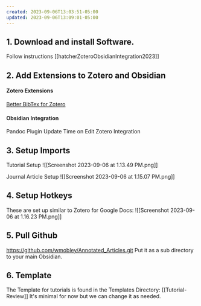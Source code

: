 ```yaml
---
created: 2023-09-06T13:03:51-05:00
updated: 2023-09-06T13:09:01-05:00
---
```

## 1. Download and install Software. 
Follow instructions [[hatcherZoteroObsidianIntegration2023]]

## 2. Add Extensions to Zotero and Obsidian

#### Zotero Extensions
[Better BibTex for Zotero](https://retorque.re/zotero-better-bibtex/)

#### Obsidian Integration
Pandoc Plugin
Update Time on Edit
Zotero Integration

## 3. Setup Imports
Tutorial Setup
![[Screenshot 2023-09-06 at 1.13.49 PM.png]]

Journal Article Setup
![[Screenshot 2023-09-06 at 1.15.07 PM.png]]
## 4. Setup Hotkeys

These are set up similar to Zotero for Google Docs: 
![[Screenshot 2023-09-06 at 1.16.23 PM.png]]
## 5. Pull Github
https://github.com/wmobley/Annotated_Articles.git
Put it as a sub directory to your main Obsidian. 

## 6. Template

The Template for tutorials is found in the Templates Directory: [[Tutorial-Review]]
It's minimal for now but we can change it as needed. 